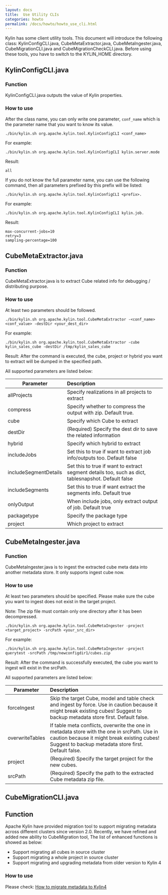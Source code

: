 ```yaml
---
layout: docs
title:  Use Utility CLIs
categories: howto
permalink: /docs/howto/howto_use_cli.html
---
```

Kylin has some client utility tools. This document will introduce the following class: KylinConfigCLI.java, CubeMetaExtractor.java, CubeMetaIngester.java, CubeMigrationCLI.java and CubeMigrationCheckCLI.java. Before using these tools, you have to switch to the KYLIN_HOME directory. 

## KylinConfigCLI.java

### Function
KylinConfigCLI.java outputs the value of Kylin properties. 

### How to use 
After the class name, you can only write one parameter, `conf_name` which is the parameter name that you want to know its value.
```
./bin/kylin.sh org.apache.kylin.tool.KylinConfigCLI <conf_name>
```
For example: 
```
./bin/kylin.sh org.apache.kylin.tool.KylinConfigCLI kylin.server.mode
```
Result:
```
all
```

If you do not know the full parameter name, you can use the following command, then all parameters prefixed by this prefix will be listed:
```
./bin/kylin.sh org.apache.kylin.tool.KylinConfigCLI <prefix>.
```
For example: 
```
./bin/kylin.sh org.apache.kylin.tool.KylinConfigCLI kylin.job.
```
Result:
```
max-concurrent-jobs=10
retry=3
sampling-percentage=100
```

## CubeMetaExtractor.java

### Function
CubeMetaExtractor.java is to extract Cube related info for debugging / distributing purpose.  

### How to use
At least two parameters should be followed. 
```
./bin/kylin.sh org.apache.kylin.tool.CubeMetaExtractor -<conf_name> <conf_value> -destDir <your_dest_dir>
```
For example: 
```
./bin/kylin.sh org.apache.kylin.tool.CubeMetaExtractor -cube kylin_sales_cube -destDir /tmp/kylin_sales_cube
```
Result:
After the command is executed, the cube, project or hybrid you want to extract will be dumped in the specified path.

All supported parameters are listed below:  

| Parameter             | Description                                                                                         |
|-----------------------| :-------------------------------------------------------------------------------------------------- |
| allProjects           | Specify realizations in all projects to extract                                                     |
| compress              | Specify whether to compress the output with zip. Default true.                                      | 
| cube                  | Specify which Cube to extract                                                                       |
| destDir               | (Required) Specify the dest dir to save the related information                                     |
| hybrid                | Specify which hybrid to extract                                                                     |
| includeJobs           | Set this to true if want to extract job info/outputs too. Default false                             |
| includeSegmentDetails | Set this to true if want to extract segment details too, such as dict, tablesnapshot. Default false |
| includeSegments       | Set this to true if want extract the segments info. Default true                                    |
| onlyOutput            | When include jobs, only extract output of job. Default true                                         |
| packagetype           | Specify the package type                                                                            |
| project               | Which project to extract                                                    |


## CubeMetaIngester.java

### Function
CubeMetaIngester.java is to ingest the extracted cube meta data into another metadata store. It only supports ingest cube now. 

### How to use
At least two parameters should be specified. Please make sure the cube you want to ingest does not exist in the target project. 

Note: The zip file must contain only one directory after it has been decompressed.

```
./bin/kylin.sh org.apache.kylin.tool.CubeMetaIngester -project <target_project> -srcPath <your_src_dir>
```
For example: 
```
./bin/kylin.sh org.apache.kylin.tool.CubeMetaIngester -project querytest -srcPath /tmp/newconfigdir1/cubes.zip
```
Result:
After the command is successfully executed, the cube you want to ingest will exist in the srcPath.

All supported parameters are listed below:

| Parameter          | Description                                                                                                                                                                                        |
|--------------------| :------------------------------------------------------------------------------------------------------------------------------------------------------------------------------------------------- |
| forceIngest        | Skip the target Cube, model and table check and ingest by force. Use in caution because it might break existing cubes! Suggest to backup metadata store first. Default false.                      |
| overwriteTables    | If table meta conflicts, overwrite the one in metadata store with the one in srcPath. Use in caution because it might break existing cubes! Suggest to backup metadata store first. Default false. |
| project            | (Required) Specify the target project for the new cubes.                                                                                                                                           |
| srcPath            | (Required) Specify the path to the extracted Cube metadata zip file.                                                                                                                               |

## CubeMigrationCLI.java

## Function
Apache Kylin have provided migration tool to support migrating metadata across different clusters since version 2.0. Recently, we have refined and added new ability to CubeMigration tool, The list of enhanced functions is showed as below:
- Support migrating all cubes in source cluster
- Support migrating a whole project in source cluster
- Support migrating and upgrading metadata from older version to Kylin 4

### How to use
Please check: [How to migrate metadata to Kylin4](https://cwiki.apache.org/confluence/display/KYLIN/How+to+migrate+metadata+to+Kylin+4)